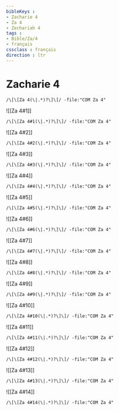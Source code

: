 ```yaml
---
bibleKeys : 
- Zacharie 4
- Za 4
- Zechariah 4
tags : 
- Bible/Za/4
- français
cssclass : français
direction : ltr
---
```


# Zacharie 4

```query
/\[\[Za 4(\|.*)?\]\]/ -file:"COM Za 4"
```



![[Za 4#1]]

```query
/\[\[Za 4#1(\|.*)?\]\]/ -file:"COM Za 4"
```

![[Za 4#2]]

```query
/\[\[Za 4#2(\|.*)?\]\]/ -file:"COM Za 4"
```

![[Za 4#3]]

```query
/\[\[Za 4#3(\|.*)?\]\]/ -file:"COM Za 4"
```

![[Za 4#4]]

```query
/\[\[Za 4#4(\|.*)?\]\]/ -file:"COM Za 4"
```

![[Za 4#5]]

```query
/\[\[Za 4#5(\|.*)?\]\]/ -file:"COM Za 4"
```

![[Za 4#6]]

```query
/\[\[Za 4#6(\|.*)?\]\]/ -file:"COM Za 4"
```

![[Za 4#7]]

```query
/\[\[Za 4#7(\|.*)?\]\]/ -file:"COM Za 4"
```

![[Za 4#8]]

```query
/\[\[Za 4#8(\|.*)?\]\]/ -file:"COM Za 4"
```

![[Za 4#9]]

```query
/\[\[Za 4#9(\|.*)?\]\]/ -file:"COM Za 4"
```

![[Za 4#10]]

```query
/\[\[Za 4#10(\|.*)?\]\]/ -file:"COM Za 4"
```

![[Za 4#11]]

```query
/\[\[Za 4#11(\|.*)?\]\]/ -file:"COM Za 4"
```

![[Za 4#12]]

```query
/\[\[Za 4#12(\|.*)?\]\]/ -file:"COM Za 4"
```

![[Za 4#13]]

```query
/\[\[Za 4#13(\|.*)?\]\]/ -file:"COM Za 4"
```

![[Za 4#14]]

```query
/\[\[Za 4#14(\|.*)?\]\]/ -file:"COM Za 4"
```

